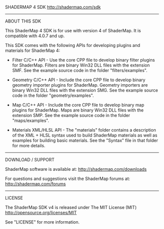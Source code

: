 SHADERMAP 4 SDK
http://shadermap.com/sdk

-----------

ABOUT THIS SDK

This ShaderMap 4 SDK is for use with version 4 of ShaderMap. It is compatible 
with 4.0.7 and up. 

This SDK comes with the following APIs for developing plugins and materials for 
ShaderMap 4:

* Filter C/C++ API - Use the core CPP file to develop binary filter plugins for 
ShaderMap. Filters are binary Win32 DLL files with the extension SMF. See the 
example source code in the folder "filters/examples". 

* Geometry C/C++ API - Include the core CPP file to develop binary geometry importer
plugins for ShaderMap. Geometry importers are binary Win32 DLL files with the
extension SMG. See the example source code in the folder "geometry/examples". 

* Map C/C++ API - Include the core CPP file to develop binary map plugins for
ShaderMap. Maps are binary Win32 DLL files with the extension SMP. See the 
example source code in the folder "maps/examples". 

* Materials XML/HLSL API - The "materials" folder contains a description of the 
XML + HLSL syntax used to build ShaderMap materials as well as examples for 
building basic materials. See the "Syntax" file in that folder for more details.

-----------

DOWNLOAD / SUPPORT

ShaderMap software is available at:
http://shadermap.com/downloads

For questions and suggestions visit the ShaderMap forums at:
http://shadermap.com/forums

-----------

LICENSE

The ShaderMap SDK v4 is released under The MIT License (MIT)
http://opensource.org/licenses/MIT

See "LICENSE" for more information.
